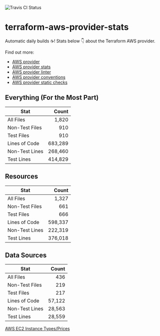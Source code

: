 ![Travis CI Status](https://travis-ci.org/YakDriver/terraform-aws-provider-stats.svg?branch=main)
# terraform-aws-provider-stats

Automatic daily builds :coffee:! Stats below :point_down: about the Terraform AWS provider.

Find out more:
* [AWS provider](https://github.com/terraform-providers/terraform-provider-aws)
* [AWS provider stats](https://github.com/YakDriver/terraform-aws-provider-stats)
* [AWS provider linter](https://github.com/terraform-providers/terraform-provider-aws/tree/master/awsproviderlint)
* [AWS provider conventions](https://github.com/YakDriver/terraform-aws-conventions)
* [AWS provider static checks](https://github.com/YakDriver/terraform-aws-provider-static-checks)



## Everything (For the Most Part)

|  Stat  |  Count  |
| ------------- | -------------: |
|  All Files  |  1,820  |
|  Non-Test Files  |  910  |
|  Test Files  |  910  |
|  Lines of Code  |  683,289  |
|  Non-Test Lines  |  268,460  |
|  Test Lines  |  414,829  |



## Resources

|  Stat  |  Count  |
| ------------- | -------------: |
|  All Files  |  1,327  |
|  Non-Test Files  |  661  |
|  Test Files  |  666  |
|  Lines of Code  |  598,337  |
|  Non-Test Lines  |  222,319  |
|  Test Lines  |  376,018  |



## Data Sources

|  Stat  |  Count  |
| ------------- | -------------: |
|  All Files  |  436  |
|  Non-Test Files  |  219  |
|  Test Files  |  217  |
|  Lines of Code  |  57,122  |
|  Non-Test Lines  |  28,563  |
|  Test Lines  |  28,559  |




[AWS EC2 Instance Types/Prices](https://github.com/YakDriver/aws-ec2-instance-types)
